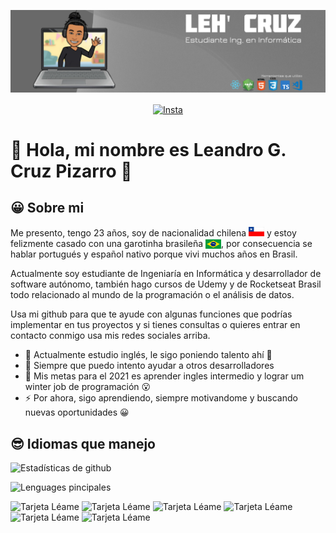 ![BANNER](./BANNER-README.png)

<p align="center"> 
  <a href="https://www.instagram.com/lea_gcruz/" target="blank">
    <img align="center" src="https://cdn.jsdelivr.net/npm/simple-icons@3.0.1/icons/instagram.svg" alt="Insta" height="28px" width="28px" />
  </a>
</p>

# 🙋‍ Hola, mi nombre es Leandro G. Cruz Pizarro 👋

## 😀 Sobre mi 

Me presento, tengo 23 años, soy de nacionalidad chilena <img src="./Chile.jpg" alt="Chile" height="15px" width="25px" /> y estoy felizmente casado con una garotinha brasileña <img align="center" src="./Brasil.png" alt="Brasil" height="15px" width="25px" />, por consecuencia se hablar portugués y español nativo porque vivi muchos años en Brasil.


Actualmente soy estudiante de Ingeniaría en Informática y desarrollador de software autónomo, también hago cursos de Udemy y de Rocketseat Brasil todo relacionado al mundo de la programación o el análisis de datos.


Usa mi github para que te ayude con algunas funciones que podrías implementar en tus proyectos y si tienes consultas o quieres entrar en contacto conmigo usa mis redes sociales arriba.

+ 🌱 Actualmente estudio inglés, le sigo poniendo talento ahí 🤣
+ 👯 Siempre que puedo intento ayudar a otros desarrolladores 
+ 🥅 Mis metas para el 2021 es aprender ingles intermedio y lograr um winter job de programación 😮
+ ⚡ Por ahora, sigo aprendiendo, siempre motivandome y buscando nuevas oportunidades 😀

## 😎 Idiomas que manejo

![Estadísticas de github](https://github-readme-stats.vercel.app/api?username=LeandroGCruzP&show_icons=true&theme=dark&locale=es)

![Lenguages pincipales](https://github-readme-stats.vercel.app/api/top-langs/?username=LeandroGCruzP&theme=dark&layout=compact&locale=es&card_width=445)

![Tarjeta Léame](https://github-readme-stats.vercel.app/api/pin/?username=LeandroGCruzP&repo=stacknavigator-with-tabnavigator)
![Tarjeta Léame](https://github-readme-stats.vercel.app/api/pin/?username=LeandroGCruzP&repo=function-current-location)
![Tarjeta Léame](https://github-readme-stats.vercel.app/api/pin/?username=LeandroGCruzP&repo=application-desktop-web-view-simple)
![Tarjeta Léame](https://github-readme-stats.vercel.app/api/pin/?username=LeandroGCruzP&repo=platform-happy)
![Tarjeta Léame](https://github-readme-stats.vercel.app/api/pin/?username=LeandroGCruzP&repo=platform-proffy)
![Tarjeta Léame](https://github-readme-stats.vercel.app/api/pin/?username=LeandroGCruzP&repo=platform-be-the-hero)


